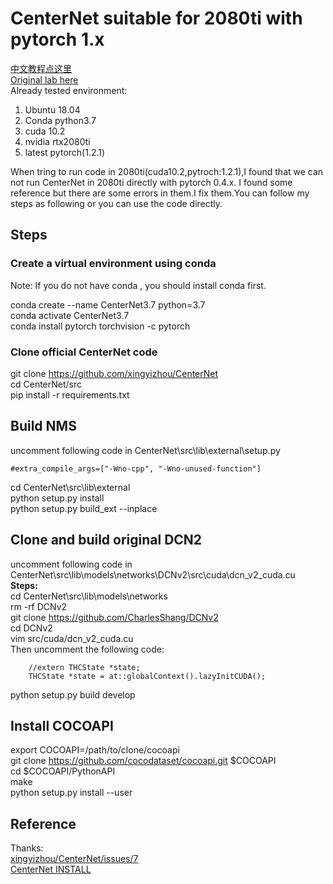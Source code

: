 # CenterNet suitable for 2080ti with pytorch 1.x
[中文教程点这里](README_cn.md)  
[Original lab here](https://github.com/xingyizhou/CenterNet)  
Already tested environment:
1. Ubuntu 18.04
2. Conda python3.7
3. cuda 10.2
4. nvidia rtx2080ti
5. latest pytorch(1.2.1)

When tring to run code in 2080ti(cuda10.2,pytroch:1.2.1),I found that we can not  run CenterNet in 2080ti directly with pytorch 0.4.x. I found some reference but there are some errors in them.I fix them.You can follow my steps as following or you can use the code directly.

## Steps
### Create a virtual environment using conda
Note: If you do not have conda , you should install conda first.  

conda create --name CenterNet3.7 python=3.7   
conda activate CenterNet3.7  
conda install pytorch torchvision -c pytorch  


### Clone official CenterNet code
git clone https://github.com/xingyizhou/CenterNet  
cd CenterNet/src  
pip install -r requirements.txt  

## Build NMS
uncomment following code in CenterNet\src\lib\external\setup.py  
```
#extra_compile_args=["-Wno-cpp", "-Wno-unused-function"]
```
cd CenterNet\src\lib\external  
python setup.py install  
python setup.py build_ext --inplace  

## Clone and build original DCN2
uncomment following code in CenterNet\src\lib\models\networks\DCNv2\src\cuda\dcn_v2_cuda.cu  
**Steps:**  
cd CenterNet\src\lib\models\networks  
rm -rf DCNv2  
git clone https://github.com/CharlesShang/DCNv2  
cd DCNv2  
vim src/cuda/dcn_v2_cuda.cu  
Then uncomment the following code:  
```
	//extern THCState *state;
	THCState *state = at::globalContext().lazyInitCUDA();
```
python setup.py build develop  

## Install COCOAPI
export COCOAPI=/path/to/clone/cocoapi  
git clone https://github.com/cocodataset/cocoapi.git $COCOAPI  
cd $COCOAPI/PythonAPI  
make  
python setup.py install --user  

## Reference  
Thanks:  
[xingyizhou/CenterNet/issues/7](https://github.com/xingyizhou/CenterNet/issues/7)  
[CenterNet INSTALL](https://github.com/xingyizhou/CenterNet/blob/master/readme/INSTALL.md)  
